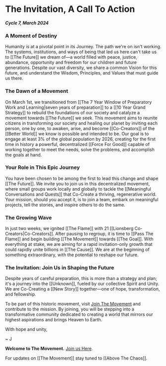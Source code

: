 # The Invitation, A Call To Action

***Cycle 7, March 2024***

### A Moment of Destiny

Humanity is at a pivotal point in its Journey. The path we're on isn't working. The systems, institutions, and ways of being that led us here can't take us to [[The Future]] we dream of—a world filled with peace, justice, abundance, opportunity and freedom for our children and future generations. Despite our vast diversity, we share a common Vision for this future, and understand the Wisdom, Principles, and Values that must guide us there.

### The Dawn of a Movement

On March 1st, we transitioned from [[The 7 Year Window of Preparatory Work and Learning|seven years of preparation]] to a [[10 Year Grand Strategy]] to rebuild the foundations of our society and catalyze a movement towards [[The Future]] we seek. This movement aims to reunite citizens in transforming our society and healing our planet by inviting each person, one by one, to awaken, arise, and become [[Co-Creators]] of the [[Better World]] we know is possible and intended to be. Our goal is to engage at least 3% of the global population by 2026, creating for the first time in history a powerful, decentralized [[Force For Good]] capable of working together to meet the needs, solve the problems, and accomplish the goals at hand. 

### Your Role in This Epic Journey

You have been chosen to be among the first to lead this change and shape [[The Future]]. We invite you to join us in this decentralized movement, where small groups work locally and globally to tackle the [[Meaningful Conversations and Quests]] that Co-Create a thriving, regenerative world. Your mission, should you accept it, is to join a team, embark on meaningful projects, tell the stories, and inspire others to do the same.

### The Growing Wave

In just two weeks, we ignited [[The Flame]] with 21 [[Lionsberg Co-Creators|Co-Creators]]. After pausing to regroup, it is time to [[Pass The Flame]] and begin building [[The Movement]] towards [[The Goal]]. With everything at stake, we are aiming for a rapid invitation-only growth that could rapidly unite billions in [[The Cause]]. We are at the beginning of something extraordinary, with the potential to reshape our future.

### The Invitation: Join Us in Shaping the Future

Despite years of careful preparation, this is more than a strategy and plan; it's a journey into the [[Unknown]], fueled by our collective Spirit and Unity. We are Co-Creating a [[New Story]] together—one of hope, transformation, and fellowship.

To be part of this historic movement, visit [Join The Movement](https://jordannicholas.org/join_the_movement) and contribute to the mission. By joining, you will be stepping into a transformative community dedicated to creating a world that mirrors our highest aspirations and brings Heaven to Earth. 

With hope and unity,

~ J

**Welcome to The Movement.** [Join us Here](https://jordannicholas.org/join_the_movement). 

For updates on [[The Movement]] stay tuned to [[Above The Chaos]]. 